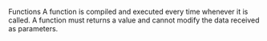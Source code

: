Functions
A function is compiled and executed every time whenever it is called. 
A function must returns a value and cannot modify the data received as parameters. 